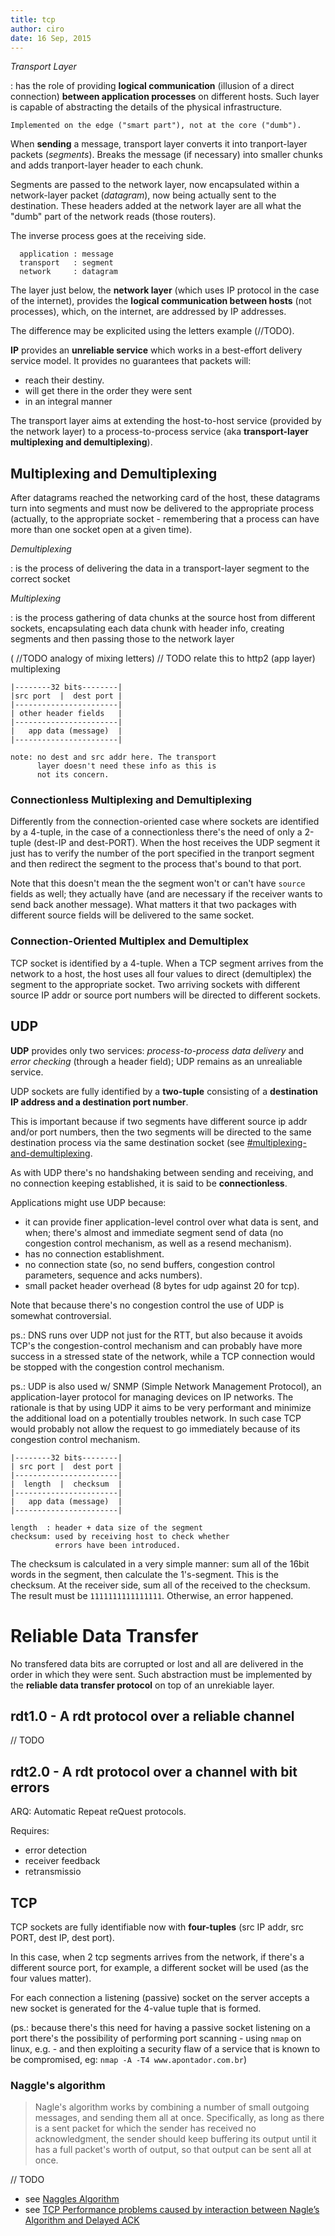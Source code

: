 ```yaml
---
title: tcp
author: ciro
date: 16 Sep, 2015
---
```


*Transport Layer*

:   has the role of providing **logical communication** (illusion of a direct connection) **between application processes** on different hosts. Such layer is capable of abstracting the details of the physical infrastructure.

    Implemented on the edge ("smart part"), not at the core ("dumb").

When **sending** a message, transport layer converts it into tranport-layer packets (*segments*). Breaks the message (if necessary) into smaller chunks and adds tranport-layer header to each chunk.

Segments are passed to the network layer, now encapsulated within a network-layer packet (*datagram*), now being actually sent to the destination. These headers added at the network layer are all what the "dumb" part of the network reads (those routers).

The inverse process goes at the receiving side.

```
  application : message
  transport   : segment
  network     : datagram
```

The layer just below, the **network layer** (which uses IP protocol in the case of the internet), provides the **logical communication between hosts** (not processes), which, on the internet, are addressed by IP addresses.

The difference may be explicited using the letters example (//TODO).

**IP** provides an **unreliable service** which works in a best-effort delivery service model. It provides no guarantees that packets will:
-   reach their destiny.
-   will get there in the order they were sent
-   in an integral manner

The transport layer aims at extending the host-to-host service (provided by the network layer) to a process-to-process service (aka **transport-layer multiplexing and demultiplexing**).

## Multiplexing and Demultiplexing

After datagrams reached the networking card of the host, these datagrams turn into segments and must now be delivered to the appropriate process (actually, to the appropriate socket - remembering that a process can have more than one socket open at a given time).

*Demultiplexing*

:   is the process of delivering the data in a transport-layer segment to the correct socket


*Multiplexing*

:   is the process gathering of data chunks at the source host from different sockets, encapsulating each data chunk with header info, creating segments and then passing those to the network layer

( //TODO analogy of mixing letters)
// TODO relate this to http2 (app layer) multiplexing

```
|--------32 bits--------|
|src port  |  dest port |
|-----------------------|
| other header fields   |
|-----------------------|
|   app data (message)  |
|-----------------------|

note: no dest and src addr here. The transport
      layer doesn't need these info as this is
      not its concern.
```

### Connectionless Multiplexing and Demultiplexing

Differently from the connection-oriented case where sockets are identified by a 4-tuple, in the case of a connectionless there's the need of only a 2-tuple (dest-IP and dest-PORT). When the host receives the UDP segment it just has to verify the number of the port specified in the tranport segment and then redirect the segment to the process that's bound to that port.

Note that this doesn't mean the the segment won't or can't have `source` fields as well; they actually have (and are necessary if the receiver wants to send back another message). What matters it that two packages with different source fields will be delivered to the same socket.


### Connection-Oriented Multiplex and Demultiplex

TCP socket is identified by a 4-tuple. When a TCP segment arrives from the network to a host, the host uses all four values to direct (demultiplex) the segment to the appropriate socket. Two arriving sockets with different source IP addr or source port numbers will be directed to different sockets.


## UDP

**UDP** provides only two services: *process-to-process data delivery* and *error checking* (through a header field); UDP remains as an unrealiable service.

UDP sockets are fully identified by a **two-tuple** consisting of a **destination IP address and a destination port number**.

This is important because if two segments have different source ip addr and/or port numbers, then the two segments will be directed to the same destination process via the same destination socket (see [#multiplexing-and-demultiplexing](#multiplexing).

As with UDP there's no handshaking between sending and receiving, and no connection keeping established, it is said to be **connectionless**.

Applications might use UDP because:
-   it can provide finer application-level control over what data is sent, and when; there's almost and immediate segment send of data (no congestion control mechanism, as well as a resend mechanism).
-   has no connection establishment.
-   no connection state (so, no send buffers, congestion control parameters, sequence and acks numbers).
-   small packet header overhead (8 bytes for udp against 20 for tcp).

Note that because there's no congestion control the use of UDP is somewhat controversial.

ps.: DNS runs over UDP not just for the RTT, but also because it avoids TCP's the congestion-control mechanism and can probably have more success in a stressed state of the network, while a TCP connection would be stopped with the congestion control mechanism.

ps.: UDP is also used w/ SNMP (Simple Network Management Protocol), an application-layer protocol for managing devices on IP networks. The rationale is that by using UDP it aims to be very performant and minimize the additional load on a potentially troubles network. In such case TCP would probably not allow the request to go immediately because of its congestion control mechanism.


```
|--------32 bits--------|
| src port |  dest port |
|-----------------------|
|  length  |  checksum  |
|-----------------------|
|   app data (message)  |
|-----------------------|

length  : header + data size of the segment
checksum: used by receiving host to check whether
          errors have been introduced.
```

The checksum is calculated in a very simple manner: sum all of the 16bit words in the segment, then calculate the 1's-segment. This is the checksum. At the receiver side, sum all of the received to the checksum. The result must be `1111111111111111`. Otherwise, an error happened.

# Reliable Data Transfer

No transfered data bits are corrupted or lost and all are delivered in the order in which they were sent. Such abstraction must be implemented by the **reliable data transfer protocol** on top of an unrekiable layer.

## rdt1.0 - A rdt protocol over a reliable channel

// TODO


## rdt2.0 - A rdt protocol over a channel with bit errors

ARQ: Automatic Repeat reQuest protocols.

Requires:
-   error detection
-   receiver feedback
-   retransmissio


## TCP

TCP sockets are fully identifiable now with **four-tuples** (src IP addr, src PORT, dest IP, dest port).

In this case, when 2 tcp segments arrives from the network, if there's a different source port, for example, a different socket will be used (as the four values matter).

For each connection a listening (passive) socket on the server accepts a new socket is generated for the 4-value tuple that is formed.

(ps.: because there's this need for having a passive socket listening on a port there's the possibility of performing port scanning - using `nmap` on linux, e.g. - and then exploiting a security flaw of a service that is known to be compromised, eg: `nmap -A -T4 www.apontador.com.br`)

### Naggle's algorithm

> Nagle's algorithm works by combining a number of small outgoing messages, and sending them all at once. Specifically, as long as there is a sent packet for which the sender has received no acknowledgment, the sender should keep buffering its output until it has a full packet's worth of output, so that output can be sent all at once.


// TODO
- see [Naggles Algorithm](https://en.wikipedia.org/wiki/Nagle's_algorithm)
- see [TCP Performance problems caused by interaction between Nagle’s Algorithm and Delayed ACK](http://www.stuartcheshire.org/papers/NagleDelayedAck/)


